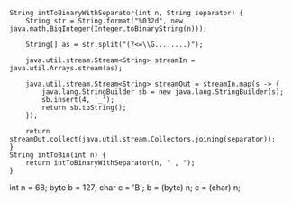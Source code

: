 	String intToBinaryWithSeparator(int n, String separator) {
		String str = String.format("%032d", new java.math.BigInteger(Integer.toBinaryString(n)));

		String[] as = str.split("(?<=\\G........)");

		java.util.stream.Stream<String> streamIn = java.util.Arrays.stream(as);

		java.util.stream.Stream<String> streamOut = streamIn.map(s -> {
			java.lang.StringBuilder sb = new java.lang.StringBuilder(s);
			sb.insert(4, '_');
			return sb.toString();
		});

		return streamOut.collect(java.util.stream.Collectors.joining(separator));
	}
	String intToBin(int n) {
		return intToBinaryWithSeparator(n, " , ");
	}
int n = 68;
byte b = 127;
char c = 'B';
b = (byte) n;
c = (char) n;